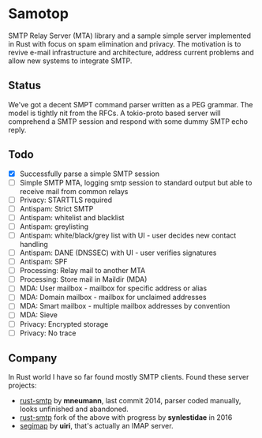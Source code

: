 # Samotop
SMTP Relay Server (MTA) library and a sample simple server implemented in Rust with focus on spam elimination and privacy. The motivation is to revive e-mail infrastructure and architecture, address current problems and allow new systems to integrate SMTP.
## Status
We've got a decent SMPT command parser written as a PEG grammar. The model is tightly nit from the RFCs. A tokio-proto based server will comprehend a SMTP session and respond with some dummy SMTP echo reply.
## Todo
- [x] Successfully parse a simple SMTP session
- [ ] Simple SMTP MTA, logging smtp session to standard output but able to receive mail from common relays
- [ ] Privacy: STARTTLS required
- [ ] Antispam: Strict SMTP
- [ ] Antispam: whitelist and blacklist
- [ ] Antispam: greylisting
- [ ] Antispam: white/black/grey list with UI - user decides new contact handling
- [ ] Antispam: DANE (DNSSEC) with UI - user verifies signatures
- [ ] Antispam: SPF
- [ ] Processing: Relay mail to another MTA
- [ ] Processing: Store mail in Maildir (MDA)
- [ ] MDA: User mailbox - mailbox for specific address or alias
- [ ] MDA: Domain mailbox - mailbox for unclaimed addresses
- [ ] MDA: Smart mailbox - multiple mailbox addresses by convention
- [ ] MDA: Sieve
- [ ] Privacy: Encrypted storage
- [ ] Privacy: No trace

## Company
In Rust world I have so far found mostly SMTP clients. Found these server projects:
* [rust-smtp](https://github.com/mneumann/rust-smtp) by **mneumann**, last commit 2014, parser coded manually, looks unfinished and abandoned.
* [rust-smtp](https://github.com/synlestidae/rust-smtp) fork of the above with progress by **synlestidae** in 2016
* [segimap](https://github.com/uiri/SEGIMAP) by **uiri**, that's actually an IMAP server.
